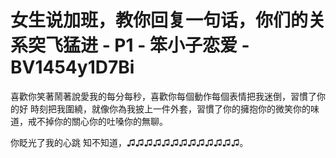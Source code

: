 # 女生说加班，教你回复一句话，你们的关系突飞猛进 - P1 - 笨小子恋爱 - BV1454y1D7Bi

喜歡你笑著鬧著說愛我的每分每秒，喜歡你每個動作每個表情把我迷倒，習慣了你的好 時刻把我圍繞，就像你為我披上一件外套，習慣了你的擁抱你的微笑你的味道，戒不掉你的關心你的吐嗓你的無聊。

你眨光了我的心跳 知不知道，♫♫♫♫♫♫♫♫♫♫♫♫♫。